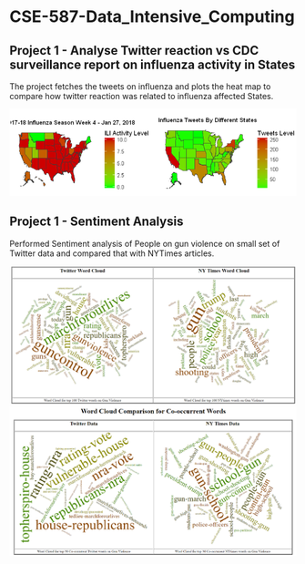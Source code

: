 # CSE-587-Data_Intensive_Computing

## Project 1 - Analyse Twitter reaction vs CDC surveillance report on influenza activity in States
The project fetches the tweets on influenza and plots the heat map to compare how twitter reaction was related to influenza affected States.

![HeatMap](Project1-Twitter_vs_CDC_Influenza_Analysis/pics/twt_vs_cdc.PNG)



## Project 1 - Sentiment Analysis
Performed Sentiment analysis of People on gun violence on small set of Twitter data and compared that with NYTimes articles.

![Comparison1](Project2-SentimentAnalysis/SentimentAnalysis/images/comparison1.PNG)
![Comparison2](Project2-SentimentAnalysis/SentimentAnalysis/images/comparison2.PNG)
